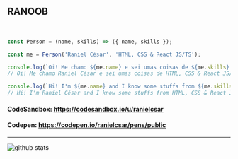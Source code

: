 ## RANOOB

<br>

```javascript
const Person = (name, skills) => ({ name, skills });

const me = Person('Raniel César', 'HTML, CSS & React JS/TS');

console.log(`Oi! Me chamo ${me.name} e sei umas coisas de ${me.skills}. :D`);
// Oi! Me chamo Raniel César e sei umas coisas de HTML, CSS & React JS/TS. :D

console.log(`Hi! I'm ${me.name} and I know some stuffs from ${me.skills}. :D`);
// Hi! I'm Raniel César and I know some stuffs from HTML, CSS & React JS/TS. :D
```

#### CodeSandbox: https://codesandbox.io/u/ranielcsar
#### Codepen: https://codepen.io/ranielcsar/pens/public

---

![github stats](https://github-readme-stats.vercel.app/api?username=ranielcsar&show_icons=true)
